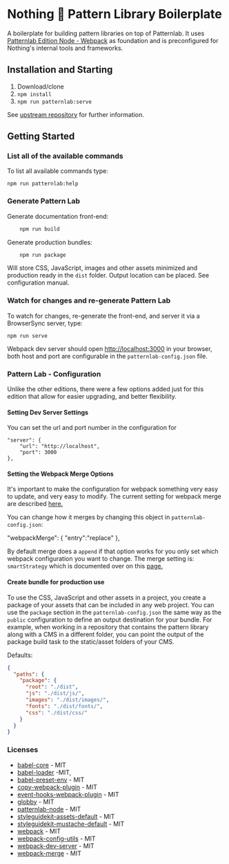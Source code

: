 # Nothing :rocket: Pattern Library Boilerplate

A boilerplate for building pattern libraries on top of Patternlab. It uses [Patternlab Edition Node - Webpack](https://github.com/Comcast/patternlab-edition-node-webpack) as foundation and is preconfigured for Nothing's internal tools and frameworks.

## Installation and Starting

1.  Download/clone
2.  `npm install`
3.  `npm run patternlab:serve`

See [upstream repository](https://github.com/Comcast/patternlab-edition-node-webpack) for further information.

## Getting Started

### List all of the available commands

To list all available commands type:

    npm run patternlab:help

### Generate Pattern Lab

Generate documentation front-end:

```sh
    npm run build
```

Generate production bundles:

```sh
    npm run package
```

Will store CSS, JavaScript, images and other assets minimized and production ready in the
`dist` folder. Output location can be placed. See configuration manual.

### Watch for changes and re-generate Pattern Lab

To watch for changes, re-generate the front-end, and server it via a BrowserSync server, type:

    npm run serve

Webpack dev server should open [http://localhost:3000](http://localhost:3000) in your browser, both host and port are configurable in the `patternlab-config.json` file.

### Pattern Lab - Configuration

Unlike the other editions, there were a few options added just for this edition that allow for easier upgrading, and better flexibility.

#### Setting Dev Server Settings

You can set the url and port number in the configuration for

    "server": {
        "url": "http://localhost",
        "port": 3000
    },

#### Setting the Webpack Merge Options

It's important to make the configuration for webpack something very easy to update, and very easy to modify. The current setting for webpack merge are described [here.](https://github.com/Comcast/patternlab-edition-node-webpack/blob/master/source/_app/readme.md)

You can change how it merges by changing this object in `patternlab-config.json`:

"webpackMerge": {
"entry":"replace"
},

By default merge does a `append` if that option works for you only set which webpack configuration you want to change. The merge setting is: `smartStrategy` which is documented over on this [page.](https://www.npmjs.com/package/webpack-merge#mergesmartstrategy-key-prependappendreplaceconfiguration--configuration)

#### Create bundle for production use

To use the CSS, JavaScript and other assets in a project, you create a package of your assets that can be included in any web project.
You can use the `package` section in the `patternlab-config.json` the same way as the `public` configuration to define an output
destination for your bundle. For example, when working in a repository that contains the pattern library along with a CMS in a different folder,
you can point the output of the package build task to the static/asset folders of your CMS.

Defaults:

```json
{
  "paths": {
    "package": {
      "root": "./dist",
      "js": "./dist/js/",
      "images": "./dist/images/",
      "fonts": "./dist/fonts/",
      "css": "./dist/css/"
    }
  }
}
```

### Licenses

* [babel-core](https://github.com/babel/babel/blob/master/LICENSE) - MIT
* [babel-loader](https://github.com/babel/babel-loader/blob/master/LICENSE) -MIT,
* [babel-preset-env](https://github.com/babel/babel/blob/master/LICENSE) - MIT
* [copy-webpack-plugin](https://github.com/webpack-contrib/copy-webpack-plugin/blob/master/LICENSE) - MIT
* [event-hooks-webpack-plugin](https://github.com/cascornelissen/event-hooks-webpack-plugin/blob/master/LICENSE.md) - MIT
* [globby](https://github.com/sindresorhus/globby/blob/master/license) - MIT
* [patternlab-node](https://github.com/pattern-lab/patternlab-node/blob/master/LICENSE) - MIT
* [styleguidekit-assets-default](https://github.com/pattern-lab/styleguidekit-assets-default/blob/master/LICENSE) - MIT
* [styleguidekit-mustache-default](https://github.com/pattern-lab/styleguidekit-mustache-default/blob/master/LICENSE) - MIT
* [webpack](https://github.com/webpack/webpack/blob/master/LICENSE) - MIT
* [webpack-config-utils](https://github.com/kentcdodds/webpack-config-utils/blob/master/LICENSE) - MIT
* [webpack-dev-server](https://github.com/webpack/webpack-dev-server/blob/master/LICENSE) - MIT
* [webpack-merge](https://github.com/survivejs/webpack-merge/blob/master/LICENSE) - MIT
